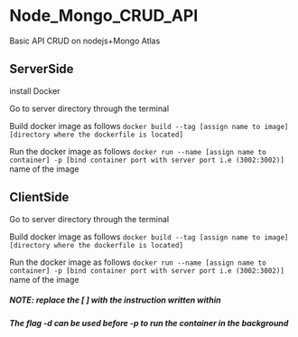 # Node_Mongo_CRUD_API
Basic API CRUD on nodejs+Mongo Atlas

## ServerSide
install Docker  

Go to server directory through the terminal

Build docker image as follows `docker build --tag [assign name to image] [directory where the dockerfile is located]`

Run the docker image as follows  `docker run --name [assign name to container] -p [bind container port with server port i.e (3002:3002)]` name of the image  


## ClientSide
Go to server directory through the terminal

Build docker image as follows `docker build --tag [assign name to image] [directory where the dockerfile is located]`

Run the docker image as follows  `docker run --name [assign name to container] -p [bind container port with server port i.e (3002:3002)]` name of the image  

##### NOTE: replace the [ ] with the instruction written within  
##### The flag **-d** can be used before **-p** to run the container in the background

